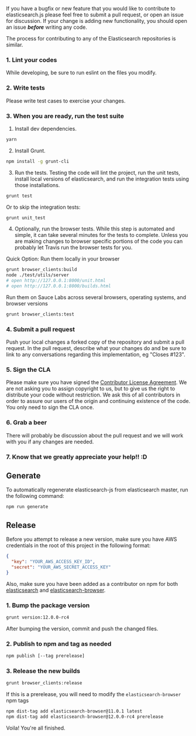 If you have a bugfix or new feature that you would like to contribute to elasticsearch.js please feel free to submit a pull request, or open an issue for discussion. If your change is adding new functionality, you should open an issue ***before*** writing any code.

The process for contributing to any of the Elasticsearch repositories is similar.

### 1. Lint your codes

While developing, be sure to run eslint on the files you modify.

### 2. Write tests

Please write test cases to exercise your changes.

### 3. When you are ready, run the test suite

1. Install dev dependencies.

  ```sh
  yarn
  ```

2. Install Grunt.

  ```sh
  npm install -g grunt-cli
  ```

3. Run the tests. Testing the code will lint the project, run the unit tests, install local versions of elasticsearch, and run the integration tests using those installations.

  ```sh
  grunt test
  ```

  Or to skip the integration tests:

  ```sh
  grunt unit_test
  ```
4. Optionally, run the browser tests. While this step is automated and simple, it can take several minutes for the tests to complete. Unless you are making changes to browser specific portions of the code you can probably let Travis run the browser tests for you.

  Quick Option: Run them locally in your browser
  ```sh
  grunt browser_clients:build
  node ./test/utils/server
  # open http://127.0.0.1:8000/unit.html
  # open http://127.0.0.1:8000/builds.html
  ```

  Run them on Sauce Labs across several browsers, operating systems, and browser versions
  ```sh
  grunt browser_clients:test
  ```


### 4. Submit a pull request

Push your local changes a forked copy of the repository and submit a pull request. In the pull request, describe what your changes do and be sure to link to any conversations regarding this implementation, eg "Closes #123".

### 5. Sign the CLA

Please make sure you have signed the [Contributor License Agreement](https://www.elastic.co/contributor-agreement/). We are not asking you to assign copyright to us, but to give us the right to distribute your code without restriction. We ask this of all contributors in order to assure our users of the origin and continuing existence of the code. You only need to sign the CLA once.

### 6. Grab a beer

There will probably be discussion about the pull request and we will work with you if any changes are needed.

### 7. Know that we greatly appreciate your help!! :D

## Generate

To automatically regenerate elasticsearch-js from elasticsearch master, run the following command:

```sh
npm run generate
```

## Release

Before you attempt to release a new version, make sure you have AWS credentials in the root of this project in the following format:

```json
{
  "key": "YOUR_AWS_ACCESS_KEY_ID",
  "secret": "YOUR_AWS_SECRET_ACCESS_KEY"
}
```

Also, make sure you have been added as a contributor on npm for both [elasticsearch](https://www.npmjs.com/package/elasticsearch) and [elasticsearch-browser](https://www.npmjs.com/package/elasticsearch-browser).

### 1. Bump the package version

```sh
grunt version:12.0.0-rc4
```

After bumping the version, commit and push the changed files.

### 2. Publish to npm and tag as needed

```sh
npm publish [--tag prerelease]
```

### 3. Release the new builds

```sh
grunt browser_clients:release
```

If this is a prerelease, you will need to modify the `elasticsearch-browser` npm tags

```sh
npm dist-tag add elasticsearch-browser@11.0.1 latest
npm dist-tag add elasticsearch-browser@12.0.0-rc4 prerelease
```

Voila! You're all finished.
